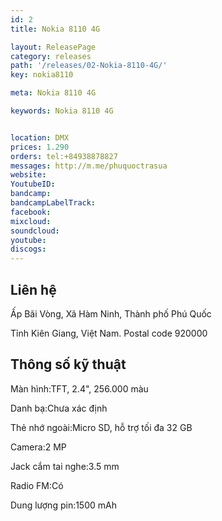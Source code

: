 ```yaml
---
id: 2
title: Nokia 8110 4G

layout: ReleasePage
category: releases
path: '/releases/02-Nokia-8110-4G/'
key: nokia8110

meta: Nokia 8110 4G

keywords: Nokia 8110 4G


location: DMX
prices: 1.290
orders: tel:+84938878827
messages: http://m.me/phuquoctrasua
website: 
YoutubeID: 
bandcamp: 
bandcampLabelTrack: 
facebook: 
mixcloud: 
soundcloud: 
youtube: 
discogs: 
---
```


## Liên hệ

Ấp Bãi Vòng, Xã Hàm Ninh, Thành phố Phú Quốc

Tỉnh Kiên Giang, Việt Nam. Postal code 920000

## Thông số kỹ thuật


Màn hình:TFT, 2.4", 256.000 màu

Danh bạ:Chưa xác định

Thẻ nhớ ngoài:Micro SD, hỗ trợ tối đa 32 GB

Camera:2 MP

Jack cắm tai nghe:3.5 mm

Radio FM:Có

Dung lượng pin:1500 mAh